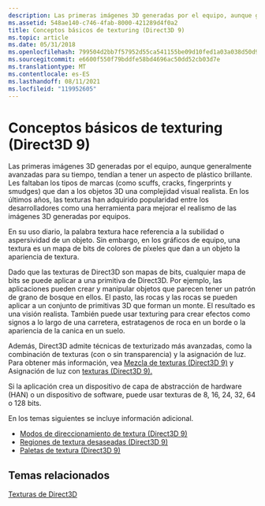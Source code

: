 ```yaml
---
description: Las primeras imágenes 3D generadas por el equipo, aunque generalmente avanzadas para su tiempo, tendían a tener un aspecto de plástico brillante.
ms.assetid: 548ae140-c746-4fab-8000-421289d4f0a2
title: Conceptos básicos de texturing (Direct3D 9)
ms.topic: article
ms.date: 05/31/2018
ms.openlocfilehash: 799504d2bb7f57952d55ca541155be09d10fed1a03a038d50d98069c2f1c1243
ms.sourcegitcommit: e6600f550f79bddfe58bd4696ac50dd52cb03d7e
ms.translationtype: MT
ms.contentlocale: es-ES
ms.lasthandoff: 08/11/2021
ms.locfileid: "119952605"
---
```

# <a name="basic-texturing-concepts-direct3d-9"></a>Conceptos básicos de texturing (Direct3D 9)

Las primeras imágenes 3D generadas por el equipo, aunque generalmente avanzadas para su tiempo, tendían a tener un aspecto de plástico brillante. Les faltaban los tipos de marcas (como scuffs, cracks, fingerprints y smudges) que dan a los objetos 3D una complejidad visual realista. En los últimos años, las texturas han adquirido popularidad entre los desarrolladores como una herramienta para mejorar el realismo de las imágenes 3D generadas por equipos.

En su uso diario, la palabra textura hace referencia a la subilidad o aspersividad de un objeto. Sin embargo, en los gráficos de equipo, una textura es un mapa de bits de colores de píxeles que dan a un objeto la apariencia de textura.

Dado que las texturas de Direct3D son mapas de bits, cualquier mapa de bits se puede aplicar a una primitiva de Direct3D. Por ejemplo, las aplicaciones pueden crear y manipular objetos que parecen tener un patrón de grano de bosque en ellos. El pasto, las rocas y las rocas se pueden aplicar a un conjunto de primitivas 3D que forman un monte. El resultado es una visión realista. También puede usar texturing para crear efectos como signos a lo largo de una carretera, estratagenos de roca en un borde o la apariencia de la canica en un suelo.

Además, Direct3D admite técnicas de texturizado más avanzadas, como la combinación de texturas (con o sin transparencia) y la asignación de luz. Para obtener más información, vea [Mezcla de texturas (Direct3D 9)](texture-blending.md) y Asignación de luz con [texturas (Direct3D 9).](light-mapping-with-textures.md)

Si la aplicación crea un dispositivo de capa de abstracción de hardware (HAN) o un dispositivo de software, puede usar texturas de 8, 16, 24, 32, 64 o 128 bits.

En los temas siguientes se incluye información adicional.

-   [Modos de direccionamiento de textura (Direct3D 9)](texture-addressing-modes.md)
-   [Regiones de textura desaseadas (Direct3D 9)](texture-dirty-regions.md)
-   [Paletas de textura (Direct3D 9)](texture-palettes.md)

## <a name="related-topics"></a>Temas relacionados

<dl> <dt>

[Texturas de Direct3D](direct3d-textures.md)
</dt> </dl>

 

 




